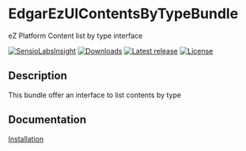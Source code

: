 # EdgarEzUIContentsByTypeBundle

eZ Platform Content list by type interface

[![SensioLabsInsight](https://insight.sensiolabs.com/projects/1b9063ff-aa66-4fd6-b1fc-08fbec3797a0/mini.png)](https://insight.sensiolabs.com/projects/1b9063ff-aa66-4fd6-b1fc-08fbec3797a0)
[![Downloads](https://img.shields.io/packagist/dt/edgar/ez-uicontentsbytype-bundle.svg?style=flat-square)](https://packagist.org/packages/edgar/ez-uicontentsbytype-bundle)
[![Latest release](https://img.shields.io/github/release/edgar/ez-uicontentsbytype-bundle.svg?style=flat-square)](https://github.com/edgar/ez-uicontentsbytype-bundle/releases)
[![License](https://img.shields.io/packagist/l/edgar/ez-uicontentsbytype-bundle.svg?style=flat-square)](LICENSE)

## Description

This bundle offer an interface to list contents by type

## Documentation

[Installation](docs/INSTALL.md)


